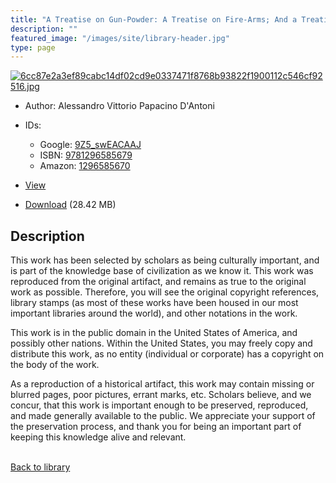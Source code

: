 ```yaml
---
title: "A Treatise on Gun-Powder: A Treatise on Fire-Arms; And a Treatise on the Service of Artillery in Time of War"
description: ""
featured_image: "/images/site/library-header.jpg"
type: page
---
```


<a href="https://drive.google.com/file/d/1wADfD-Zq8iBqf8jyb6WGTmqsru1JvPbp/view" target="_blank">![6cc87e2a3ef89cabc14df02cd9e0337471f8768b93822f1900112c546cf92516.jpg](/images/library/6cc87e2a3ef89cabc14df02cd9e0337471f8768b93822f1900112c546cf92516.jpg)</a>
* Author: Alessandro Vittorio Papacino D'Antoni
* IDs:
  * Google: <a href="https://books.google.com/books?id=9Z5_swEACAAJ" target="_blank">9Z5_swEACAAJ</a>
  * ISBN: <a href="https://www.worldcat.org/isbn/9781296585679" target="_blank">9781296585679</a>
  * Amazon: <a href="https://www.amazon.com/dp/1296585670" target="_blank">1296585670</a>
* <a href="https://drive.google.com/file/d/1wADfD-Zq8iBqf8jyb6WGTmqsru1JvPbp/view" target="_blank">View</a>

* [Download](https://drive.google.com/uc?export=download&id=1wADfD-Zq8iBqf8jyb6WGTmqsru1JvPbp) (28.42 MB)

## Description<div>
<p>This work has been selected by scholars as being culturally important, and is part of the knowledge base of civilization as we know it. This work was reproduced from the original artifact, and remains as true to the original work as possible. Therefore, you will see the original copyright references, library stamps (as most of these works have been housed in our most important libraries around the world), and other notations in the work. </p>
<p>This work is in the public domain in the United States of America, and possibly other nations. Within the United States, you may freely copy and distribute this work, as no entity (individual or corporate) has a copyright on the body of the work. </p>
<p>As a reproduction of a historical artifact, this work may contain missing or blurred pages, poor pictures, errant marks, etc. Scholars believe, and we concur, that this work is important enough to be preserved, reproduced, and made generally available to the public. We appreciate your support of the preservation process, and thank you for being an important part of keeping this knowledge alive and relevant. </p></div>

<br />[Back to library](/library/)
